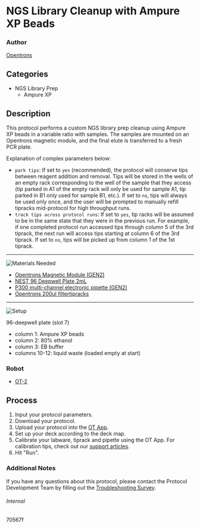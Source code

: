 # NGS Library Cleanup with Ampure XP Beads

### Author
[Opentrons](https://opentrons.com/)

## Categories
* NGS Library Prep
	* Ampure XP

## Description
This protocol performs a custom NGS library prep cleanup using Ampure XP beads in a variable ratio with samples. The samples are mounted on an Opentrons magnetic module, and the final elute is transferred to a fresh PCR plate.

Explanation of complex parameters below:
* `park tips`: If set to `yes` (recommended), the protocol will conserve tips between reagent addition and removal. Tips will be stored in the wells of an empty rack corresponding to the well of the sample that they access (tip parked in A1 of the empty rack will only be used for sample A1, tip parked in B1 only used for sample B1, etc.). If set to `no`, tips will always be used only once, and the user will be prompted to manually refill tipracks mid-protocol for high throughput runs.
* `track tips across protocol runs`: If set to `yes`, tip racks will be assumed to be in the same state that they were in the previous run. For example, if one completed protocol run accessed tips through column 5 of the 3rd tiprack, the next run will access tips starting at column 6 of the 3rd tiprack. If set to `no`, tips will be picked up from column 1 of the 1st tiprack.

---
![Materials Needed](https://s3.amazonaws.com/opentrons-protocol-library-website/custom-README-images/001-General+Headings/materials.png)

* [Opentrons Magnetic Module (GEN2)](https://shop.opentrons.com/collections/hardware-modules/products/magdeck)
* [NEST 96 Deepwell Plate 2mL](https://shop.opentrons.com/collections/verified-labware/products/nest-0-2-ml-96-well-deep-well-plate-v-bottom)
* [P300 multi-channel electronic pipette (GEN2)](https://shop.opentrons.com/collections/ot-2-pipettes/products/8-channel-electronic-pipette?variant=5984202489885)
* [Opentrons 200ul filtertipracks](https://shop.opentrons.com/collections/opentrons-tips/products/opentrons-200ul-filter-tips)

---
![Setup](https://s3.amazonaws.com/opentrons-protocol-library-website/custom-README-images/001-General+Headings/Setup.png)

96-deepwell plate (slot 7)
* column 1: Ampure XP beads
* column 2: 80% ethanol
* column 3: EB buffer
* columns 10-12: liquid waste (loaded empty at start)

### Robot
* [OT-2](https://opentrons.com/ot-2)

## Process
1. Input your protocol parameters.
2. Download your protocol.
3. Upload your protocol into the [OT App](https://opentrons.com/ot-app).
4. Set up your deck according to the deck map.
5. Calibrate your labware, tiprack and pipette using the OT App. For calibration tips, check out our [support articles](https://support.opentrons.com/en/collections/1559720-guide-for-getting-started-with-the-ot-2).
6. Hit "Run".

### Additional Notes
If you have any questions about this protocol, please contact the Protocol Development Team by filling out the [Troubleshooting Survey](https://protocol-troubleshooting.paperform.co/).

###### Internal
70567f
